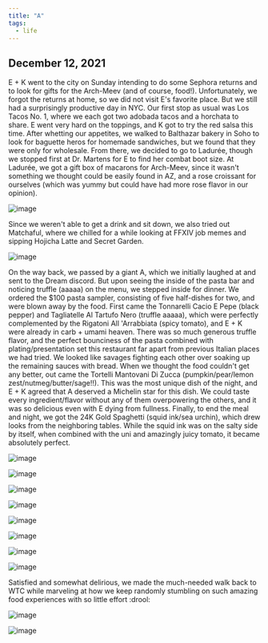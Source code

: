 ```yaml
---
title: "A"
tags:
  - life
---
```


## December 12, 2021

E + K went to the city on Sunday intending to do some Sephora returns and to look for gifts for the Arch-Meev (and of course, food!). Unfortunately, we forgot the returns at home, so we did not visit E's favorite place. But we still had a surprisingly productive day in NYC. Our first stop as usual was Los Tacos No. 1, where we each got two adobada tacos and a horchata to share. E went very hard on the toppings, and K got to try the red salsa this time. After whetting our appetites, we walked to Balthazar bakery in Soho to look for baguette heros for homemade sandwiches, but we found that they were only for wholesale. From there, we decided to go to Ladurée, though we stopped first at Dr. Martens for E to find her combat boot size. At Ladurée, we got a gift box of macarons for Arch-Meev, since it wasn't something we thought could be easily found in AZ, and a rose croissant for ourselves (which was yummy but could have had more rose flavor in our opinion). 

![image](https://thumbnails-photos.amazon.com/v1/thumbnail/TZpkRXZDQaKQTcy7JwZZ9A?viewBox=703%2C937&ownerId=A162HQHSXNNQIH&groupShareToken=utZYY3mwTpGX7bOjEzZGtw.gC8ZExI67DaZhaH_9bzTAd)

Since we weren't able to get a drink and sit down, we also tried out Matchaful, where we chilled for a while looking at FFXIV job memes and sipping Hojicha Latte and Secret Garden. 

![image](https://thumbnails-photos.amazon.com/v1/thumbnail/PiR64DTBRHmbOPayVX3kZw?viewBox=703%2C937&ownerId=A162HQHSXNNQIH&groupShareToken=utZYY3mwTpGX7bOjEzZGtw.gC8ZExI67DaZhaH_9bzTAd)

On the way back, we passed by a giant A, which we initially laughed at and sent to the Dream discord. But upon seeing the inside of the pasta bar and noticing truffle (aaaaa) on the menu, we stepped inside for dinner. We ordered the $100 pasta sampler, consisting of five half-dishes for two, and were blown away by the food. First came the Tonnarelli Cacio E Pepe (black pepper) and Tagliatelle Al Tartufo Nero (truffle aaaaa), which were perfectly complemented by the Rigatoni All 'Arrabbiata (spicy tomato), and E + K were already in carb + umami heaven. There was so much generous truffle flavor, and the perfect bounciness of the pasta combined with plating/presentation set this restaurant far apart from previous Italian places we had tried. We looked like savages fighting each other over soaking up the remaining sauces with bread. When we thought the food couldn't get any better, out came the Tortelli Mantovani Di Zucca (pumpkin/pear/lemon zest/nutmeg/butter/sage!!). This was the most unique dish of the night, and E + K agreed that A deserved a Michelin star for this dish. We could taste every ingredient/flavor without any of them overpowering the others, and it was so delicious even with E dying from fullness. Finally, to end the meal and night, we got the 24K Gold Spaghetti (squid ink/sea urchin), which drew looks from the neighboring tables. While the squid ink was on the salty side by itself, when combined with the uni and amazingly juicy tomato, it became absolutely perfect. 

![image](https://thumbnails-photos.amazon.com/v1/thumbnail/Iu5-u6QjQgSOQdGIv1iH6g?viewBox=703%2C937&ownerId=A162HQHSXNNQIH&groupShareToken=utZYY3mwTpGX7bOjEzZGtw.gC8ZExI67DaZhaH_9bzTAd)

![image](https://thumbnails-photos.amazon.com/v1/thumbnail/TEP-CKWkTpiK3kQpQDWgCA?viewBox=650%2C937&ownerId=A162HQHSXNNQIH&groupShareToken=utZYY3mwTpGX7bOjEzZGtw.gC8ZExI67DaZhaH_9bzTAd)

![image](https://thumbnails-photos.amazon.com/v1/thumbnail/oMuaXoJGSV6rp3MixtHcCw?viewBox=1249%2C937&ownerId=A162HQHSXNNQIH&groupShareToken=utZYY3mwTpGX7bOjEzZGtw.gC8ZExI67DaZhaH_9bzTAd)

![image](https://thumbnails-photos.amazon.com/v1/thumbnail/U7g3RAJaRo2tXCIGQaPTGg?viewBox=1249%2C937&ownerId=A162HQHSXNNQIH&groupShareToken=utZYY3mwTpGX7bOjEzZGtw.gC8ZExI67DaZhaH_9bzTAd)

![image](https://thumbnails-photos.amazon.com/v1/thumbnail/v0zwRkrZRN62zUlX_yMp6A?viewBox=1249%2C937&ownerId=A162HQHSXNNQIH&groupShareToken=utZYY3mwTpGX7bOjEzZGtw.gC8ZExI67DaZhaH_9bzTAd)

![image](https://thumbnails-photos.amazon.com/v1/thumbnail/cQl7P1SbQJOOgsuwJ-vbjA?viewBox=1249%2C937&ownerId=A162HQHSXNNQIH&groupShareToken=utZYY3mwTpGX7bOjEzZGtw.gC8ZExI67DaZhaH_9bzTAd)

![image](https://thumbnails-photos.amazon.com/v1/thumbnail/jxdZzQ9ZQ42F--vZrXDKOg?viewBox=1249%2C937&ownerId=A162HQHSXNNQIH&groupShareToken=utZYY3mwTpGX7bOjEzZGtw.gC8ZExI67DaZhaH_9bzTAd)

![image](https://thumbnails-photos.amazon.com/v1/thumbnail/HNZn0uQmQ7Ok3vnXKDN_Yg?viewBox=703%2C937&ownerId=A162HQHSXNNQIH&groupShareToken=utZYY3mwTpGX7bOjEzZGtw.gC8ZExI67DaZhaH_9bzTAd)

Satisfied and somewhat delirious, we made the much-needed walk back to WTC while marveling at how we keep randomly stumbling on such amazing food experiences with so little effort :drool:

![image](https://thumbnails-photos.amazon.com/v1/thumbnail/4fgSjQ3XTpWZ2JckcxHqwA?viewBox=703%2C937&ownerId=A162HQHSXNNQIH&groupShareToken=utZYY3mwTpGX7bOjEzZGtw.gC8ZExI67DaZhaH_9bzTAd)

![image](https://thumbnails-photos.amazon.com/v1/thumbnail/UM8p0_FRTJeSB5WA2QdbGw?viewBox=1249%2C937&ownerId=A162HQHSXNNQIH&groupShareToken=utZYY3mwTpGX7bOjEzZGtw.gC8ZExI67DaZhaH_9bzTAd)